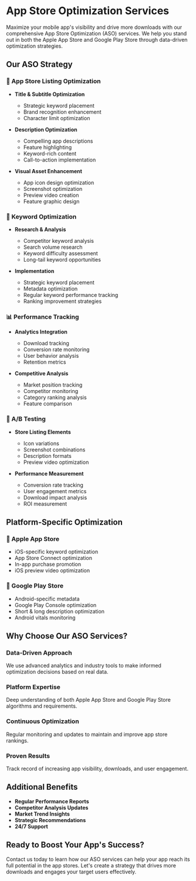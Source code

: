 # App Store Optimization Services

Maximize your mobile app's visibility and drive more downloads with our comprehensive App Store Optimization (ASO) services. We help you stand out in both the Apple App Store and Google Play Store through data-driven optimization strategies.

## Our ASO Strategy

### 📱 App Store Listing Optimization
- **Title & Subtitle Optimization**
  - Strategic keyword placement
  - Brand recognition enhancement
  - Character limit optimization

- **Description Optimization**
  - Compelling app descriptions
  - Feature highlighting
  - Keyword-rich content
  - Call-to-action implementation

- **Visual Asset Enhancement**
  - App icon design optimization
  - Screenshot optimization
  - Preview video creation
  - Feature graphic design

### 🎯 Keyword Optimization
- **Research & Analysis**
  - Competitor keyword analysis
  - Search volume research
  - Keyword difficulty assessment
  - Long-tail keyword opportunities

- **Implementation**
  - Strategic keyword placement
  - Metadata optimization
  - Regular keyword performance tracking
  - Ranking improvement strategies

### 📊 Performance Tracking
- **Analytics Integration**
  - Download tracking
  - Conversion rate monitoring
  - User behavior analysis
  - Retention metrics

- **Competitive Analysis**
  - Market position tracking
  - Competitor monitoring
  - Category ranking analysis
  - Feature comparison

### 🔄 A/B Testing
- **Store Listing Elements**
  - Icon variations
  - Screenshot combinations
  - Description formats
  - Preview video optimization

- **Performance Measurement**
  - Conversion rate tracking
  - User engagement metrics
  - Download impact analysis
  - ROI measurement

## Platform-Specific Optimization

### 🍎 Apple App Store
- iOS-specific keyword optimization
- App Store Connect optimization
- In-app purchase promotion
- iOS preview video optimization

### 🤖 Google Play Store
- Android-specific metadata
- Google Play Console optimization
- Short & long description optimization
- Android vitals monitoring

## Why Choose Our ASO Services?

### Data-Driven Approach
We use advanced analytics and industry tools to make informed optimization decisions based on real data.

### Platform Expertise
Deep understanding of both Apple App Store and Google Play Store algorithms and requirements.

### Continuous Optimization
Regular monitoring and updates to maintain and improve app store rankings.

### Proven Results
Track record of increasing app visibility, downloads, and user engagement.

## Additional Benefits

- **Regular Performance Reports**
- **Competitor Analysis Updates**
- **Market Trend Insights**
- **Strategic Recommendations**
- **24/7 Support**

## Ready to Boost Your App's Success?

Contact us today to learn how our ASO services can help your app reach its full potential in the app stores. Let's create a strategy that drives more downloads and engages your target users effectively.
